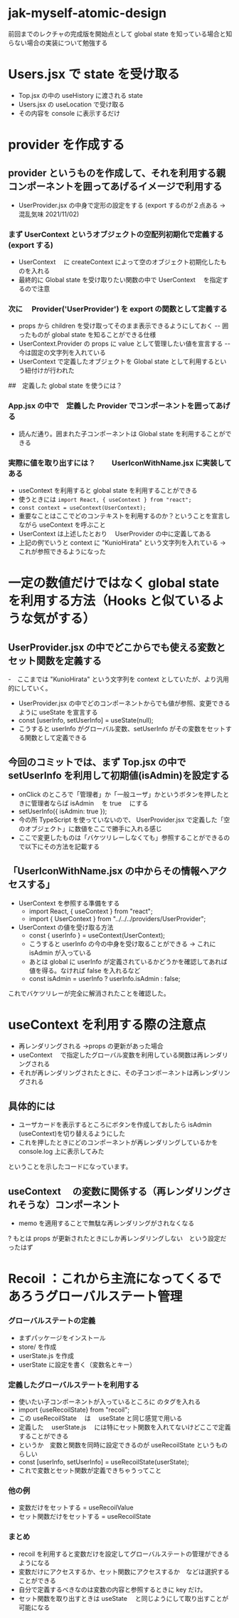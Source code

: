 # jak-myself-atomic-design

前回までのレクチャの完成版を開始点として global state を知っている場合と知らない場合の実装について勉強する

# Users.jsx で state を受け取る

- Top.jsx の中の useHistory に渡される state
- Users.jsx の useLocation で受け取る
- その内容を console に表示するだけ

# provider を作成する

## provider というものを作成して、それを利用する親コンポーネントを囲ってあげるイメージで利用する

- UserProvider.jsx の中身で定形の設定をする (export するのが２点ある → 混乱気味 2021/11/02)

### まず UserContext というオブジェクトの空配列初期化で定義する(export する)

- UserContext 　に createContext によって空のオブジェクト初期化したものを入れる
- 最終的に Global state を受け取りたい関数の中で UserContext 　を指定するので注意

### 次に　 Provider('UserProvider') を export の関数として定義する

- props から children を受け取ってそのまま表示できるようにしておく
  -- 囲ったものが global state を知ることができる仕様
- UserContext.Provider の props に value として管理したい値を宣言する
  -- 今は固定の文字列を入れている
- UserContext で定義したオブジェクトを Global state として利用するという紐付けが行われた

##　定義した global state を使うには？

### App.jsx の中で　定義した Provider でコンポーネントを囲ってあげる

- 読んだ通り。囲まれた子コンポーネントは Global state を利用することができる

### 実際に値を取り出すには？　　 UserIconWithName.jsx に実装してある

- useContext を利用すると global state を利用することができる
- 使うときには `import React, { useContext } from "react";`
- `const context = useContext(UserContext);`
- 重要なことはここでどのコンテキストを利用するのか？ということを宣言しながら useContext を呼ぶこと
- UserContext は上述したとおり　 UserProvider の中に定義してある
- 上記の例でいうと context に "KunioHirata" という文字列を入れている → これが参照できるようになった

# 一定の数値だけではなく global state を利用する方法（Hooks と似ているような気がする）

## UserProvider.jsx の中でどこからでも使える変数とセット関数を定義する

-　ここまでは "KunioHirata" という文字列を context としていたが、より汎用的にしていく。

- UserProvider.jsx の中でどのコンポーネントからでも値が参照、変更できるように useState を宣言する
- const [userInfo, setUserInfo] = useState(null);
- こうすると userInfo がグローバル変数、setUserInfo がその変数をセットする関数として定義できる

## 今回のコミットでは、まず Top.jsx の中で setUserInfo を利用して初期値(isAdmin)を設定する

- onClick のところで「管理者」か「一般ユーザ」かというボタンを押したときに管理者ならば isAdmin 　を true 　にする
- setUserInfo({ isAdmin: true });
- 今の所 TypeScript を使っていないので、 UserProvider.jsx で定義した「空のオブジェクト」に数値をここで勝手に入れる感じ
- ここで変更したものは「バケツリレーしなくても」参照することができるので以下にその方法を記載する

## 「UserIconWithName.jsx の中からその情報へアクセスする」

- UserContext を参照する準備をする
  - import React, { useContext } from "react";
  - import { UserContext } from "../../../providers/UserProvider";
- UserContext の値を受け取る方法
  - const { userInfo } = useContext(UserContext);
  - こうすると userInfo の今の中身を受け取ることができる → これに isAdmin が入っている
  - あとは global に userInfo が定義されているかどうかを確認してあれば値を得る。なければ false を入れるなど
  - const isAdmin = userInfo ? userInfo.isAdmin : false;

これでバケツリレーが完全に解消されたことを確認した。

# useContext を利用する際の注意点

- 再レンダリングされる →props の更新があった場合
- useContext 　で指定したグローバル変数を利用している関数は再レンダリングされる
- それが再レンダリングされたときに、その子コンポーネントは再レンダリングされる

## 具体的には

- ユーザカードを表示するところにボタンを作成しておしたら isAdmin (useContext)を切り替えるようにした
- これを押したときにどのコンポーネントが再レンダリングしているかを console.log 上に表示してみた

ということを示したコードになっています。

## useContext 　の変数に関係する（再レンダリングされそうな）コンポーネント

- memo を適用することで無駄な再レンダリングがされなくなる

? もとは props が更新されたときにしか再レンダリングしない　という設定だったはず

# Recoil ：これから主流になってくるであろうグローバルステート管理

### グローバルステートの定義

- まずパッケージをインストール
- store/ を作成
- userState.js を作成
- userState に設定を書く（変数名とキー）

### 定義したグローバルステートを利用する

- 使いたい子コンポーネントが入っているところに <RecoilRoot> のタグを入れる
- import {useRecoilState} from "recoil";
- この useRecoilState 　は　 useState と同じ感覚で用いる
- 定義した　 userState.js 　には特にセット関数を入れてないけどここで定義することができる
- というか　変数と関数を同時に設定できるのが useRecoilState というものらしい
- const [userInfo, setUserInfo] = useRecoilState(userState);
- これで変数とセット関数が定義できちゃうってこと

### 他の例

- 変数だけをセットする = useRecoilValue
- セット関数だけをセットする = useRecoilState

### まとめ

- recoil を利用すると変数だけを設定してグローバルステートの管理ができるようになる
- 変数だけにアクセスするか、セット関数にアクセスするか　などは選択することができる
- 自分で定義するべきなのは変数の内容と参照するときに key だけ。
- セット関数を取り出すときは useState 　と同じようにして取り出すことが可能になる
